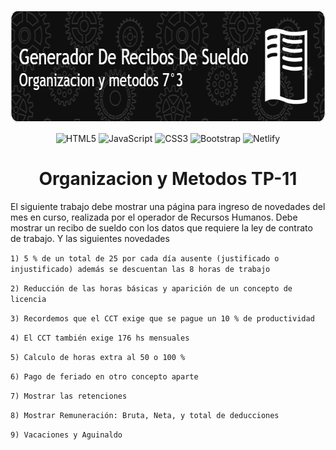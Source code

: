 
<p align="center">
  <a href="" rel="noopener">
 <img width=700px height=180px src="images/Header.png" alt="Project logo"></a>
</p>

<div align="center">

 ![HTML5](https://img.shields.io/badge/html5-%23E34F26.svg?style=for-the-badge&logo=html5&logoColor=white) 
 ![JavaScript](https://img.shields.io/badge/javascript-%23323330.svg?style=for-the-badge&logo=javascript&logoColor=%23F7DF1E) 
 ![CSS3](https://img.shields.io/badge/css3-%231572B6.svg?style=for-the-badge&logo=css3&logoColor=white)
 ![Bootstrap](https://img.shields.io/badge/bootstrap-%23563D7C.svg?style=for-the-badge&logo=bootstrap&logoColor=white)
 ![Netlify](https://img.shields.io/badge/netlify-%23000000.svg?style=for-the-badge&logo=netlify&logoColor=#00C7B7)
 
</div>

<h1 align="center">  Organizacion y Metodos TP-11</h1>

El siguiente trabajo debe mostrar una página para ingreso de novedades del mes en curso, realizada por el operador de Recursos Humanos.
Debe mostrar un recibo de sueldo con los datos que requiere la ley de contrato de trabajo. Y las siguientes novedades

`1) 5 % de un total de 25 por cada día ausente (justificado o injustificado) además se descuentan las 8 horas de trabajo`

`2) Reducción de las horas básicas y aparición de un concepto de licencia `

`3) Recordemos que el CCT exige que se pague un 10 % de productividad `

`4) El CCT también exige 176 hs mensuales `

`5) Calculo de horas extra al 50 o 100 % `

`6) Pago de feriado en otro concepto aparte `

`7) Mostrar las retenciones `

`8) Mostrar Remuneración: Bruta, Neta, y total de deducciones `

`9) Vacaciones y Aguinaldo `






